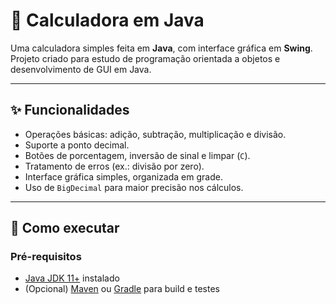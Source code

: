 # 🧮 Calculadora em Java

Uma calculadora simples feita em **Java**, com interface gráfica em **Swing**.  
Projeto criado para estudo de programação orientada a objetos e desenvolvimento de GUI em Java.

---

## ✨ Funcionalidades
- Operações básicas: adição, subtração, multiplicação e divisão.
- Suporte a ponto decimal.
- Botões de porcentagem, inversão de sinal e limpar (`C`).
- Tratamento de erros (ex.: divisão por zero).
- Interface gráfica simples, organizada em grade.
- Uso de `BigDecimal` para maior precisão nos cálculos.

---

## 🚀 Como executar

### Pré-requisitos
- [Java JDK 11+](https://adoptium.net/) instalado
- (Opcional) [Maven](https://maven.apache.org/) ou [Gradle](https://gradle.org/) para build e testes

